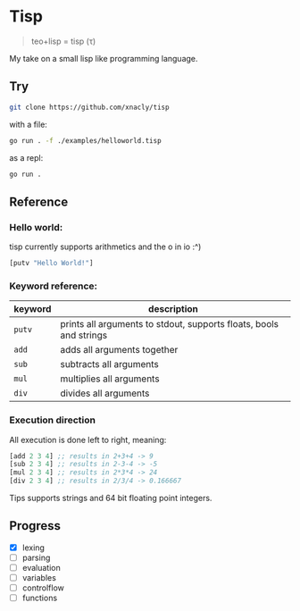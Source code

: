 # Tisp

> teo+lisp = tisp (τ)

My take on a small lisp like programming language.

## Try

```bash
git clone https://github.com/xnacly/tisp
```

with a file:

```bash
go run . -f ./examples/helloworld.tisp
```

as a repl:

```bash
go run .
```

## Reference

### Hello world:

tisp currently supports arithmetics and the o in io :^)

```lisp
[putv "Hello World!"]
```

### Keyword reference:

| keyword | description                                                        |
| ------- | ------------------------------------------------------------------ |
| `putv`  | prints all arguments to stdout, supports floats, bools and strings |
| `add`   | adds all arguments together                                        |
| `sub`   | subtracts all arguments                                            |
| `mul`   | multiplies all arguments                                           |
| `div`   | divides all arguments                                              |

### Execution direction

All execution is done left to right, meaning:

```lisp
[add 2 3 4] ;; results in 2+3+4 -> 9
[sub 2 3 4] ;; results in 2-3-4 -> -5
[mul 2 3 4] ;; results in 2*3*4 -> 24
[div 2 3 4] ;; results in 2/3/4 -> 0.166667
```

Tips supports strings and 64 bit floating point integers.

## Progress

- [x] lexing
- [ ] parsing
- [ ] evaluation
- [ ] variables
- [ ] controlflow
- [ ] functions
